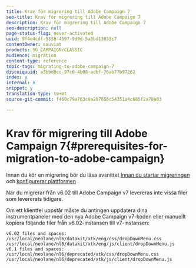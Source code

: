```yaml
---
title: Krav för migrering till Adobe Campaign 7
seo-title: Krav för migrering till Adobe Campaign 7
description: Krav för migrering till Adobe Campaign 7
seo-description: null
page-status-flag: never-activated
uuid: 9f4e4cdf-5338-4597-9d9d-5a3bd13033c7
contentOwner: sauviat
products: SG_CAMPAIGN/CLASSIC
audience: migration
content-type: reference
topic-tags: migrating-to-adobe-campaign-7
discoiquuid: a3bbd8cc-97c6-4b08-adbf-76ab77b97262
index: y
internal: n
snippet: y
translation-type: tm+mt
source-git-commit: f460c79a763c6a207656c54351a4c685f2a78a03

---
```



# Krav för migrering till Adobe Campaign 7{#prerequisites-for-migration-to-adobe-campaign}

Innan du kör en migrering bör du läsa avsnittet [Innan du startar migreringen](../../migration/using/before-starting-migration.md) och [konfigurerar plattformen](../../migration/using/configuring-your-platform.md) .

När du migrerar från v6.02 till Adobe Campaign v7 levereras inte vissa filer som levererats tidigare.

Om ett klientfel uppstår måste du antingen uppdatera dina instrumentpaneler med den nya Adobe Campaign v7-koden eller manuellt kopiera följande filer från v6.02-instansen till v7-instansen:

```
v6.02 files and spaces:
/usr/local/neolane/nl6/datakit/xtk/eng/css/dropDownMenu.css
/usr/local/neolane/nl6/datakit/xtk/eng/js/client/dropDownMenu.js
v6.1 files and spaces:
/usr/local/neolane/nl6/deprecated/xtk/css/dropDownMenu.css
/usr/local/neolane/nl6/deprecated/xtk/js/client/dropDownMenu.js  
```
